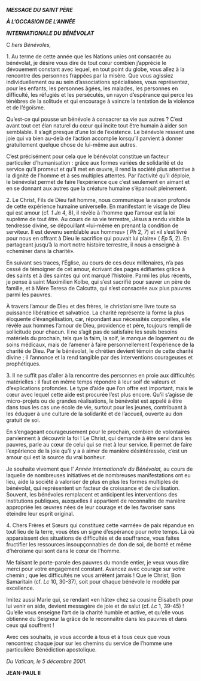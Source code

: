 ***MESSAGE DU SAINT PÈRE***

***À L’OCCASION DE L’ANNÉE***

***INTERNATIONALE DU BÉNÉVOLAT***

C *hers Bénévoles,*

1\. Au terme de cette année que les Nations unies ont consacrée au bénévolat, je désire vous dire de tout cœur combien j’apprécie le dévouement constant avec lequel, en tout point du globe, vous allez à la rencontre des personnes frappées par la misère. Que vous agissiez individuellement ou au sein d’associations spécialisées, vous représentez, pour les enfants, les personnes âgées, les malades, les personnes en difficulté, les réfugiés et les persécutés, un rayon d’espérance qui perce les ténèbres de la solitude et qui encourage à vaincre la tentation de la violence et de l’égoïsme.

Qu’est-ce qui pousse un bénévole à consacrer sa vie aux autres ? C’est avant tout cet élan naturel du cœur qui incite tout être humain à aider son semblable. Il s’agit presque d’une loi de l’existence. Le bénévole ressent une joie qui va bien au-delà de l’action accomplie lorsqu’il parvient à donner gratuitement quelque chose de lui-même aux autres.

C’est précisément pour cela que le bénévolat constitue un facteur particulier d’humanisation : grâce aux formes variées de solidarité et de service qu’il promeut et qu’il met en œuvre, il rend la société plus attentive à la dignité de l’homme et à ses multiples attentes. Par l’activité qu’il déploie, le bénévolat permet de faire l’expérience que c’est seulement en aimant et en se donnant aux autres que la créature humaine s’épanouit pleinement.

2\. Le Christ, Fils de Dieu fait homme, nous communique la raison profonde de cette expérience humaine universelle. En manifestant le visage de Dieu qui est amour (cf. *1 Jn* 4, 8), il révèle à l’homme que l’amour est la loi suprême de tout être. Au cours de sa vie terrestre, Jésus a rendu visible la tendresse divine, se dépouillant «lui-même en prenant la condition de serviteur. Il est devenu semblable aux hommes» ( *Ph* 2, 7) et «il s’est livré pour nous en offrant à Dieu le sacrifice qui pouvait lui plaire» ( *Ep* 5, 2). En partageant jusqu’à la mort notre histoire terrestre, il nous a enseigné à «cheminer dans la charité».

En suivant ses traces, l’Église, au cours de ces deux millénaires, n’a pas cessé de témoigner de cet amour, écrivant des pages édifiantes grâce à des saints et à des saintes qui ont marqué l’histoire. Parmi les plus récents, je pense à saint Maximilien Kolbe, qui s’est sacrifié pour sauver un père de famille, et à Mère Teresa de Calcutta, qui s’est consacrée aux plus pauvres parmi les pauvres.

À travers l’amour de Dieu et des frères, le christianisme livre toute sa puissance libératrice et salvatrice. La charité représente la forme la plus éloquente d’évangélisation, car, répondant aux nécessités corporelles, elle révèle aux hommes l’amour de Dieu, providence et père, toujours rempli de sollicitude pour chacun. Il ne s’agit pas de satisfaire les seuls besoins matériels du prochain, tels que la faim, la soif, le manque de logement ou de soins médicaux, mais de l’amener à faire personnellement l’expérience de la charité de Dieu. Par le bénévolat, le chrétien devient témoin de cette charité divine ; il l’annonce et la rend tangible par des interventions courageuses et prophétiques.

3\. Il ne suffit pas d’aller à la rencontre des personnes en proie aux difficultés matérielles : il faut en même temps répondre à leur soif de valeurs et d’explications profondes. Le type d’aide que l’on offre est important, mais le cœur avec lequel cette aide est procurée l’est plus encore. Qu’il s’agisse de micro-projets ou de grandes réalisations, le bénévolat est appelé à être dans tous les cas une école de vie, surtout pour les jeunes, contribuant à les éduquer à une culture de la solidarité et de l’accueil, ouverte au don gratuit de soi.

En s’engageant courageusement pour le prochain, combien de volontaires parviennent à découvrir la foi ! Le Christ, qui demande à être servi dans les pauvres, parle au cœur de celui qui se met à leur service. Il permet de faire l’expérience de la joie qu’il y a à aimer de manière désintéressée, c’est un amour qui est la source du vrai bonheur.

Je souhaite vivement que l’ *Année internationale du Bénévolat,* au cours de laquelle de nombreuses initiatives et de nombreuses manifestations ont eu lieu, aide la société à valoriser de plus en plus les formes multiples de bénévolat, qui représentent un facteur de croissance et de civilisation. Souvent, les bénévoles remplacent et anticipent les interventions des institutions publiques, auxquelles il appartient de reconnaître de manière appropriée les œuvres nées de leur courage et de les favoriser sans éteindre leur esprit original.

4\. Chers Frères et Sœurs qui constituez cette «armée» de paix répandue en tout lieu de la terre, vous êtes un signe d’espérance pour notre temps. Là où apparaissent des situations de difficultés et de souffrance, vous faites fructifier les ressources insoupçonnables de don de soi, de bonté et même d’héroïsme qui sont dans le cœur de l’homme.

Me faisant le porte-parole des pauvres du monde entier, je veux vous dire merci pour votre engagement constant. Avancez avec courage sur votre chemin ; que les difficultés ne vous arrêtent jamais ! Que le Christ, Bon Samaritain (cf. *Lc* 10, 30-37), soit pour chaque bénévole le modèle par excellence.

Imitez aussi Marie qui, se rendant «en hâte» chez sa cousine Élisabeth pour lui venir en aide, devient messagère de joie et de salut (cf. *Lc* 1, 39-45) ! Qu’elle vous enseigne l’art de la charité humble et active, et qu’elle vous obtienne du Seigneur la grâce de le reconnaître dans les pauvres et dans ceux qui souffrent !

Avec ces souhaits, je vous accorde à tous et à tous ceux que vous rencontrez chaque jour sur les chemins du service de l’homme une particulière Bénédiction apostolique.

*Du Vatican, le 5 décembre 2001.*

**JEAN-PAUL II**